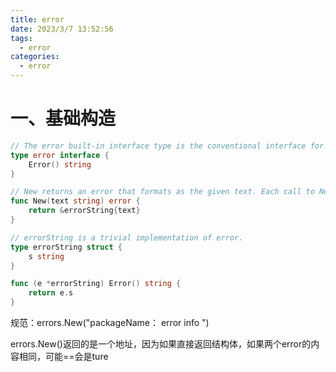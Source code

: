 ```yaml
---
title: error
date: 2023/3/7 13:52:56
tags:
  - error
categories:
  - error
---
```


# 一、基础构造

```go
// The error built-in interface type is the conventional interface for representing an error condition, with the nil value representing no error.
type error interface {
	Error() string
}
```

```go
// New returns an error that formats as the given text. Each call to New returns a distinct error value even if the text is identical.
func New(text string) error {
	return &errorString{text}
}

// errorString is a trivial implementation of error.
type errorString struct {
	s string
}

func (e *errorString) Error() string {
	return e.s
}
```

规范：errors.New("packageName： error info ")

errors.New()返回的是一个地址，因为如果直接返回结构体，如果两个error的内容相同，可能==会是ture

